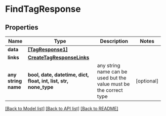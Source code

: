 # FindTagResponse


## Properties
Name | Type | Description | Notes
------------ | ------------- | ------------- | -------------
**data** | [**[TagResponse1]**](TagResponse1.md) |  | 
**links** | [**CreateTagResponseLinks**](CreateTagResponseLinks.md) |  | 
**any string name** | **bool, date, datetime, dict, float, int, list, str, none_type** | any string name can be used but the value must be the correct type | [optional]

[[Back to Model list]](../README.md#documentation-for-models) [[Back to API list]](../README.md#documentation-for-api-endpoints) [[Back to README]](../README.md)



